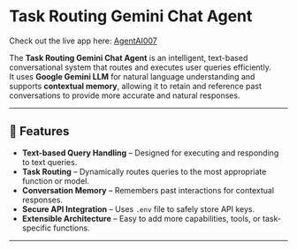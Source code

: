 # Task Routing Gemini Chat Agent
Check out the live app here: [AgentAI007](https://agentai007.streamlit.app/)

The **Task Routing Gemini Chat Agent** is an intelligent, text-based conversational system that routes and executes user queries efficiently.  
It uses **Google Gemini LLM** for natural language understanding and supports **contextual memory**, allowing it to retain and reference past conversations to provide more accurate and natural responses.

---

## 🚀 Features
- **Text-based Query Handling** – Designed for executing and responding to text queries.  
- **Task Routing** – Dynamically routes queries to the most appropriate function or model.  
- **Conversation Memory** – Remembers past interactions for contextual responses.  
- **Secure API Integration** – Uses `.env` file to safely store API keys.  
- **Extensible Architecture** – Easy to add more capabilities, tools, or task-specific functions.  

---
